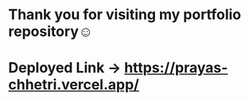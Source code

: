 # Thank you for visiting my portfolio repository☺️

# Deployed Link -> https://prayas-chhetri.vercel.app/